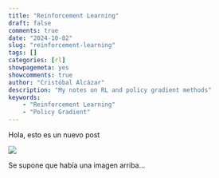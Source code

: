 ```yaml
---
title: "Reinforcement Learning"
draft: false
comments: true
date: "2024-10-02"
slug: "reinforcement-learning"
tags: []
categories: [rl]
showpagemeta: yes
showcomments: true
author: "Cristóbal Alcázar"
description: "My notes on RL and policy gradient methods"
keywords:
    - "Reinforcement Learning"
    - "Policy Gradient"
---
```


Hola, esto es un nuevo post

<img src="/img/anatomy-rlhf-algorithms.png">

Se supone que había una imagen arriba...